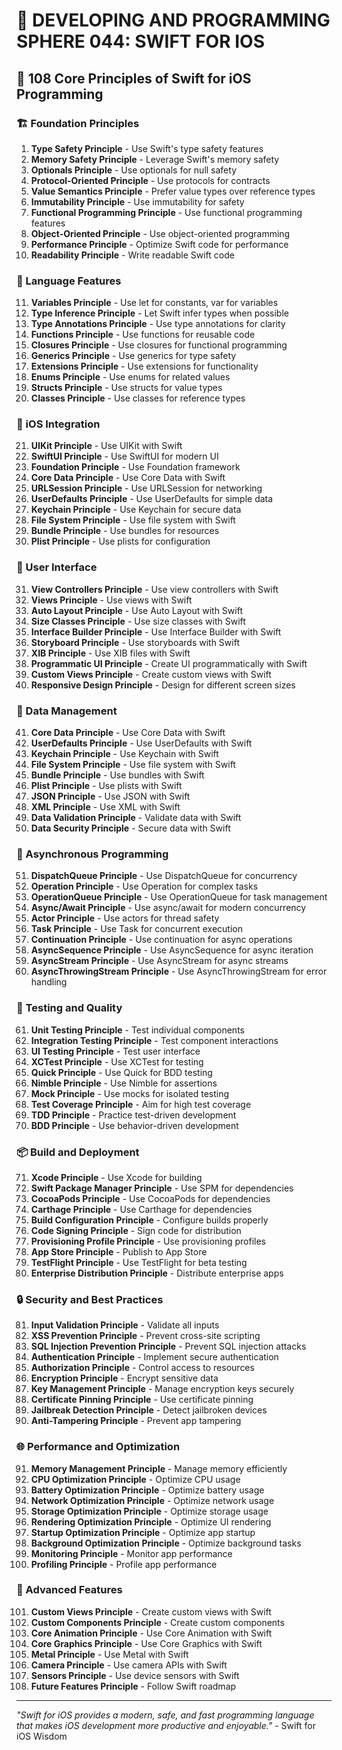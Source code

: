 # 🌟 DEVELOPING AND PROGRAMMING SPHERE 044: SWIFT FOR IOS

## 🍎 108 Core Principles of Swift for iOS Programming

### 🏗️ Foundation Principles

1. **Type Safety Principle** - Use Swift's type safety features
2. **Memory Safety Principle** - Leverage Swift's memory safety
3. **Optionals Principle** - Use optionals for null safety
4. **Protocol-Oriented Principle** - Use protocols for contracts
5. **Value Semantics Principle** - Prefer value types over reference types
6. **Immutability Principle** - Use immutability for safety
7. **Functional Programming Principle** - Use functional programming features
8. **Object-Oriented Principle** - Use object-oriented programming
9. **Performance Principle** - Optimize Swift code for performance
10. **Readability Principle** - Write readable Swift code

### 🎯 Language Features

11. **Variables Principle** - Use let for constants, var for variables
12. **Type Inference Principle** - Let Swift infer types when possible
13. **Type Annotations Principle** - Use type annotations for clarity
14. **Functions Principle** - Use functions for reusable code
15. **Closures Principle** - Use closures for functional programming
16. **Generics Principle** - Use generics for type safety
17. **Extensions Principle** - Use extensions for functionality
18. **Enums Principle** - Use enums for related values
19. **Structs Principle** - Use structs for value types
20. **Classes Principle** - Use classes for reference types

### 🧮 iOS Integration

21. **UIKit Principle** - Use UIKit with Swift
22. **SwiftUI Principle** - Use SwiftUI for modern UI
23. **Foundation Principle** - Use Foundation framework
24. **Core Data Principle** - Use Core Data with Swift
25. **URLSession Principle** - Use URLSession for networking
26. **UserDefaults Principle** - Use UserDefaults for simple data
27. **Keychain Principle** - Use Keychain for secure data
28. **File System Principle** - Use file system with Swift
29. **Bundle Principle** - Use bundles for resources
30. **Plist Principle** - Use plists for configuration

### 🎨 User Interface

31. **View Controllers Principle** - Use view controllers with Swift
32. **Views Principle** - Use views with Swift
33. **Auto Layout Principle** - Use Auto Layout with Swift
34. **Size Classes Principle** - Use size classes with Swift
35. **Interface Builder Principle** - Use Interface Builder with Swift
36. **Storyboard Principle** - Use storyboards with Swift
37. **XIB Principle** - Use XIB files with Swift
38. **Programmatic UI Principle** - Create UI programmatically with Swift
39. **Custom Views Principle** - Create custom views with Swift
40. **Responsive Design Principle** - Design for different screen sizes

### 🔧 Data Management

41. **Core Data Principle** - Use Core Data with Swift
42. **UserDefaults Principle** - Use UserDefaults with Swift
43. **Keychain Principle** - Use Keychain with Swift
44. **File System Principle** - Use file system with Swift
45. **Bundle Principle** - Use bundles with Swift
46. **Plist Principle** - Use plists with Swift
47. **JSON Principle** - Use JSON with Swift
48. **XML Principle** - Use XML with Swift
49. **Data Validation Principle** - Validate data with Swift
50. **Data Security Principle** - Secure data with Swift

### 🚀 Asynchronous Programming

51. **DispatchQueue Principle** - Use DispatchQueue for concurrency
52. **Operation Principle** - Use Operation for complex tasks
53. **OperationQueue Principle** - Use OperationQueue for task management
54. **Async/Await Principle** - Use async/await for modern concurrency
55. **Actor Principle** - Use actors for thread safety
56. **Task Principle** - Use Task for concurrent execution
57. **Continuation Principle** - Use continuation for async operations
58. **AsyncSequence Principle** - Use AsyncSequence for async iteration
59. **AsyncStream Principle** - Use AsyncStream for async streams
60. **AsyncThrowingStream Principle** - Use AsyncThrowingStream for error handling

### 🧪 Testing and Quality

61. **Unit Testing Principle** - Test individual components
62. **Integration Testing Principle** - Test component interactions
63. **UI Testing Principle** - Test user interface
64. **XCTest Principle** - Use XCTest for testing
65. **Quick Principle** - Use Quick for BDD testing
66. **Nimble Principle** - Use Nimble for assertions
67. **Mock Principle** - Use mocks for isolated testing
68. **Test Coverage Principle** - Aim for high test coverage
69. **TDD Principle** - Practice test-driven development
70. **BDD Principle** - Use behavior-driven development

### 📦 Build and Deployment

71. **Xcode Principle** - Use Xcode for building
72. **Swift Package Manager Principle** - Use SPM for dependencies
73. **CocoaPods Principle** - Use CocoaPods for dependencies
74. **Carthage Principle** - Use Carthage for dependencies
75. **Build Configuration Principle** - Configure builds properly
76. **Code Signing Principle** - Sign code for distribution
77. **Provisioning Profile Principle** - Use provisioning profiles
78. **App Store Principle** - Publish to App Store
79. **TestFlight Principle** - Use TestFlight for beta testing
80. **Enterprise Distribution Principle** - Distribute enterprise apps

### 🔒 Security and Best Practices

81. **Input Validation Principle** - Validate all inputs
82. **XSS Prevention Principle** - Prevent cross-site scripting
83. **SQL Injection Prevention Principle** - Prevent SQL injection attacks
84. **Authentication Principle** - Implement secure authentication
85. **Authorization Principle** - Control access to resources
86. **Encryption Principle** - Encrypt sensitive data
87. **Key Management Principle** - Manage encryption keys securely
88. **Certificate Pinning Principle** - Use certificate pinning
89. **Jailbreak Detection Principle** - Detect jailbroken devices
90. **Anti-Tampering Principle** - Prevent app tampering

### 🌐 Performance and Optimization

91. **Memory Management Principle** - Manage memory efficiently
92. **CPU Optimization Principle** - Optimize CPU usage
93. **Battery Optimization Principle** - Optimize battery usage
94. **Network Optimization Principle** - Optimize network usage
95. **Storage Optimization Principle** - Optimize storage usage
96. **Rendering Optimization Principle** - Optimize UI rendering
97. **Startup Optimization Principle** - Optimize app startup
98. **Background Optimization Principle** - Optimize background tasks
99. **Monitoring Principle** - Monitor app performance
100. **Profiling Principle** - Profile app performance

### 🚀 Advanced Features

101. **Custom Views Principle** - Create custom views with Swift
102. **Custom Components Principle** - Create custom components
103. **Core Animation Principle** - Use Core Animation with Swift
104. **Core Graphics Principle** - Use Core Graphics with Swift
105. **Metal Principle** - Use Metal with Swift
106. **Camera Principle** - Use camera APIs with Swift
107. **Sensors Principle** - Use device sensors with Swift
108. **Future Features Principle** - Follow Swift roadmap

---

*"Swift for iOS provides a modern, safe, and fast programming language that makes iOS development more productive and enjoyable."* - Swift for iOS Wisdom



